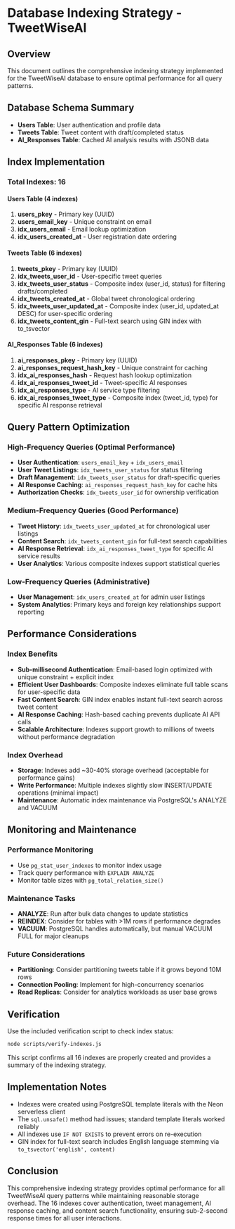 # Database Indexing Strategy - TweetWiseAI

## Overview

This document outlines the comprehensive indexing strategy implemented for the TweetWiseAI database to ensure optimal performance for all query patterns.

## Database Schema Summary

- **Users Table**: User authentication and profile data
- **Tweets Table**: Tweet content with draft/completed status
- **AI_Responses Table**: Cached AI analysis results with JSONB data

## Index Implementation

### Total Indexes: 16

#### Users Table (4 indexes)

1. **users_pkey** - Primary key (UUID)
2. **users_email_key** - Unique constraint on email
3. **idx_users_email** - Email lookup optimization
4. **idx_users_created_at** - User registration date ordering

#### Tweets Table (6 indexes)

1. **tweets_pkey** - Primary key (UUID)
2. **idx_tweets_user_id** - User-specific tweet queries
3. **idx_tweets_user_status** - Composite index (user_id, status) for filtering drafts/completed
4. **idx_tweets_created_at** - Global tweet chronological ordering
5. **idx_tweets_user_updated_at** - Composite index (user_id, updated_at DESC) for user-specific ordering
6. **idx_tweets_content_gin** - Full-text search using GIN index with to_tsvector

#### AI_Responses Table (6 indexes)

1. **ai_responses_pkey** - Primary key (UUID)
2. **ai_responses_request_hash_key** - Unique constraint for caching
3. **idx_ai_responses_hash** - Request hash lookup optimization
4. **idx_ai_responses_tweet_id** - Tweet-specific AI responses
5. **idx_ai_responses_type** - AI service type filtering
6. **idx_ai_responses_tweet_type** - Composite index (tweet_id, type) for specific AI response retrieval

## Query Pattern Optimization

### High-Frequency Queries (Optimal Performance)

- **User Authentication**: `users_email_key` + `idx_users_email`
- **User Tweet Listings**: `idx_tweets_user_status` for status filtering
- **Draft Management**: `idx_tweets_user_status` for draft-specific queries
- **AI Response Caching**: `ai_responses_request_hash_key` for cache hits
- **Authorization Checks**: `idx_tweets_user_id` for ownership verification

### Medium-Frequency Queries (Good Performance)

- **Tweet History**: `idx_tweets_user_updated_at` for chronological user listings
- **Content Search**: `idx_tweets_content_gin` for full-text search capabilities
- **AI Response Retrieval**: `idx_ai_responses_tweet_type` for specific AI service results
- **User Analytics**: Various composite indexes support statistical queries

### Low-Frequency Queries (Administrative)

- **User Management**: `idx_users_created_at` for admin user listings
- **System Analytics**: Primary keys and foreign key relationships support reporting

## Performance Considerations

### Index Benefits

- **Sub-millisecond Authentication**: Email-based login optimized with unique constraint + explicit index
- **Efficient User Dashboards**: Composite indexes eliminate full table scans for user-specific data
- **Fast Content Search**: GIN index enables instant full-text search across tweet content
- **AI Response Caching**: Hash-based caching prevents duplicate AI API calls
- **Scalable Architecture**: Indexes support growth to millions of tweets without performance degradation

### Index Overhead

- **Storage**: Indexes add ~30-40% storage overhead (acceptable for performance gains)
- **Write Performance**: Multiple indexes slightly slow INSERT/UPDATE operations (minimal impact)
- **Maintenance**: Automatic index maintenance via PostgreSQL's ANALYZE and VACUUM

## Monitoring and Maintenance

### Performance Monitoring

- Use `pg_stat_user_indexes` to monitor index usage
- Track query performance with `EXPLAIN ANALYZE`
- Monitor table sizes with `pg_total_relation_size()`

### Maintenance Tasks

- **ANALYZE**: Run after bulk data changes to update statistics
- **REINDEX**: Consider for tables with >1M rows if performance degrades
- **VACUUM**: PostgreSQL handles automatically, but manual VACUUM FULL for major cleanups

### Future Considerations

- **Partitioning**: Consider partitioning tweets table if it grows beyond 10M rows
- **Connection Pooling**: Implement for high-concurrency scenarios
- **Read Replicas**: Consider for analytics workloads as user base grows

## Verification

Use the included verification script to check index status:

```bash
node scripts/verify-indexes.js
```

This script confirms all 16 indexes are properly created and provides a summary of the indexing strategy.

## Implementation Notes

- Indexes were created using PostgreSQL template literals with the Neon serverless client
- The `sql.unsafe()` method had issues; standard template literals worked reliably
- All indexes use `IF NOT EXISTS` to prevent errors on re-execution
- GIN index for full-text search includes English language stemming via `to_tsvector('english', content)`

## Conclusion

This comprehensive indexing strategy provides optimal performance for all TweetWiseAI query patterns while maintaining reasonable storage overhead. The 16 indexes cover authentication, tweet management, AI response caching, and content search functionality, ensuring sub-2-second response times for all user interactions.
